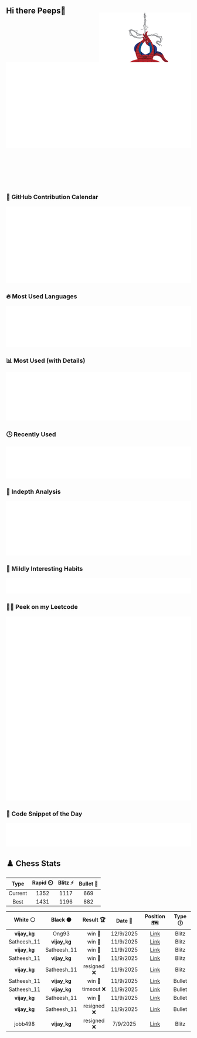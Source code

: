 ## Hi there Peeps👋

<p style="text-align: right; margin-top: -40px; position: relative; top: 15px;">
  <img src="./assets/spidertocat.png" width="250" height="250" alt="Spider-Ham swinging" align="right">
</p>

<div style="position: relative; width: 100%; height: auto;">
  <img src="./metrics.classic.svg" alt="Metrics" style="position: relative; top: -100px; left: 0; z-index: 1; display: block;">
</div>

### 📅 GitHub Contribution Calendar

![Half-year](./metrics.plugin.isocalendar.svg)

### 🔥 Most Used Languages
![Most Used](metrics.plugin.languages.svg)

### 📊 Most Used (with Details)
![Most Used Details](metrics.plugin.languages.details.svg)

### 🕒 Recently Used
![Recently Used](metrics.plugin.languages.recent.svg)

### 📌 Indepth Analysis
![Indepth](metrics.plugin.languages.indepth.svg)

### 🧠 Mildly Interesting Habits

![Habits Facts](./metrics.plugin.habits.facts.svg)

### 🧑‍💻 Peek on my Leetcode 

![LeetCode Stats](metrics.plugin.leetcode.svg)

### 📝 Code Snippet of the Day

![Code Snippet](./metrics.plugin.code.svg)

## ♟️ Chess Stats

<!--START_SECTION:chessStats-->
<!-- Automatically generated with https://github.com/Balastrong/chess-stats-action -->

| Type | Rapid ⏲️ | Blitz ⚡ | Bullet 🔫 |
|:---:|:---:|:---:|:---:|
| Current | 1352 | 1117 | 669 |
| Best | 1431 | 1196 | 882 |

| White ⚪ | Black ⚫ | Result 🏆 | Date 📅 | Position 🗺️ | Type 🕕 |
|:---:|:---:|:---:|:---:|:---:|:---:|
| **vijay_kg** | Ong93 | win 🥇 | 12/9/2025 | <a href="http://www.ee.unb.ca/cgi-bin/tervo/fen.pl?select=4R1k1/5pp1/5b1p/5B2/8/1PPP4/1r3PPP/6K1 b - - 3 34">Link</a> | Blitz |
| Satheesh_11 | **vijay_kg** | win 🥇 | 11/9/2025 | <a href="http://www.ee.unb.ca/cgi-bin/tervo/fen.pl?select=8/p7/1k5p/8/2R1B1p1/5bP1/PPP2P1P/3r2K1 w - - 0 33">Link</a> | Blitz |
| **vijay_kg** | Satheesh_11 | win 🥇 | 11/9/2025 | <a href="http://www.ee.unb.ca/cgi-bin/tervo/fen.pl?select=r4bkr/ppp3pp/2n1Q3/4p3/8/8/PPPP1PPP/RNB1K2R b KQ - 0 10">Link</a> | Blitz |
| Satheesh_11 | **vijay_kg** | win 🥇 | 11/9/2025 | <a href="http://www.ee.unb.ca/cgi-bin/tervo/fen.pl?select=rn2kb1r/pp3ppp/2p1bp2/8/8/1P1P4/P1PBQPPP/q1KR1BNR w kq - 5 13">Link</a> | Blitz |
| **vijay_kg** | Satheesh_11 | resigned ❌ | 11/9/2025 | <a href="http://www.ee.unb.ca/cgi-bin/tervo/fen.pl?select=B3q3/2p3kp/p2p2p1/1p5n/3PP2P/4n3/PPP5/2K2R2 w - - 0 26">Link</a> | Blitz |
| Satheesh_11 | **vijay_kg** | win 🥇 | 11/9/2025 | <a href="http://www.ee.unb.ca/cgi-bin/tervo/fen.pl?select=2k5/pp2R1pp/2p5/8/8/8/PP1r1rPP/1K4R1 w - - 3 22">Link</a> | Bullet |
| Satheesh_11 | **vijay_kg** | timeout ❌ | 11/9/2025 | <a href="http://www.ee.unb.ca/cgi-bin/tervo/fen.pl?select=Q7/4rk2/1p2prp1/5p2/1q6/6RP/P4PP1/3R2K1 b - - 4 36">Link</a> | Bullet |
| **vijay_kg** | Satheesh_11 | win 🥇 | 11/9/2025 | <a href="http://www.ee.unb.ca/cgi-bin/tervo/fen.pl?select=8/3r4/3PPRk1/3K4/4N3/8/8/8 b - - 2 57">Link</a> | Bullet |
| **vijay_kg** | Satheesh_11 | resigned ❌ | 11/9/2025 | <a href="http://www.ee.unb.ca/cgi-bin/tervo/fen.pl?select=r4rk1/p3bppp/1n4b1/1Bpnp3/4N3/4B3/PP1R1PPP/R5K1 b - - 1 18">Link</a> | Bullet |
| jobb498 | **vijay_kg** | resigned ❌ | 7/9/2025 | <a href="http://www.ee.unb.ca/cgi-bin/tervo/fen.pl?select=1r5k/8/p2bp1Q1/5n2/8/7P/PPP2PP1/2R1R1K1 b - - 0 24">Link</a> | Blitz |

<!--END_SECTION:chessStats-->
